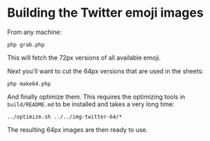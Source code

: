 # Building the Twitter emoji images

From any machine:

    php grab.php

This will fetch the 72px versions of all available emoji.

Next you'll want to cut the 64px versions that are used in the sheets:

    php make64.php

And finally optimize them. This requires the optimizing tools in `build/README.md` to be installed
and takes a very long time:

    ../optimize.sh ../../img-twitter-64/*

The resulting 64px images are then ready to use.

